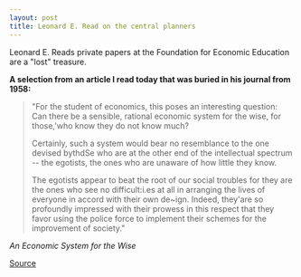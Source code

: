 ```yaml
---
layout: post
title: Leonard E. Read on the central planners
---
```


Leonard E. Reads private papers at the Foundation for Economic Education are a "lost" treasure. 

**A selection from an article I read today that was buried in his journal from 1958:**

<blockquote><p>"For the student of economics, this poses an interesting question: Can there
be a sensible, rational economic system for the wise, for those,'who know they
do not know much?</p>

<p>Certainly, such a system would bear no resemblance to the one devised bythdSe
who are at the other end of the intellectual spectrum -- the egotists, the
ones who are unaware of how little they know.</p>

<p>The egotists appear to beat the root of our social troubles for they are the
ones who see no difficult:i.es at all in arranging the lives of everyone in
accord with their own de~ign. Indeed, they'are so profoundly impressed with
their prowess in this respect that they favor using the police force to
implement their schemes for the improvement of society."</p></blockquote>
<cite>An Economic System for the Wise</cite>

[Source](https://history.fee.org/leonard-read-journal/1959/leonard-e-read-journal-september-1959/)
